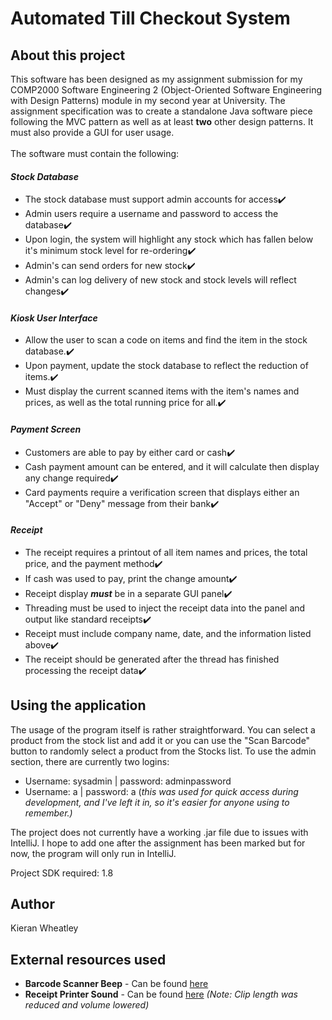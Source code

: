 # Automated Till Checkout System

## About this project
This software has been designed as my assignment submission for my COMP2000 Software Engineering 2 (Object-Oriented Software Engineering with Design Patterns) module in my second year at University. The assignment specification was to create a standalone Java software piece following the MVC pattern as well as at least __two__ other design patterns. It must also provide a GUI for user usage.
<br />
<br />
The software must contain the following:
#### ___Stock Database___
* The stock database must support admin accounts for access:heavy_check_mark:
* Admin users require a username and password to access the database:heavy_check_mark:
* Upon login, the system will highlight any stock which has fallen below it's minimum stock level for re-ordering:heavy_check_mark:
* Admin's can send orders for new stock:heavy_check_mark:
* Admin's can log delivery of new stock and stock levels will reflect changes:heavy_check_mark:
#### ___Kiosk User Interface___
* Allow the user to scan a code on items and find the item in the stock database.:heavy_check_mark:
* Upon payment, update the stock database to reflect the reduction of items.:heavy_check_mark:
* Must display the current scanned items with the item's names and prices, as well as the total running price for all.:heavy_check_mark:
#### ___Payment Screen___
* Customers are able to pay by either card or cash:heavy_check_mark:
* Cash payment amount can be entered, and it will calculate then display any change required:heavy_check_mark:
* Card payments require a verification screen that displays either an "Accept" or "Deny" message from their bank:heavy_check_mark:
#### ___Receipt___
* The receipt requires a printout of all item names and prices, the total price, and the payment method:heavy_check_mark:
* If cash was used to pay, print the change amount:heavy_check_mark:
* Receipt display ***must*** be in a separate GUI panel:heavy_check_mark:
* Threading must be used to inject the receipt data into the panel and output like standard receipts:heavy_check_mark:
* Receipt must include company name, date, and the information listed above:heavy_check_mark:
* The receipt should be generated after the thread has finished processing the receipt data:heavy_check_mark:
## Using the application
The usage of the program itself is rather straightforward. You can select a product from the stock list and add it or you can use the "Scan Barcode" button to randomly select a product from the Stocks list.
To use the admin section, there are currently two logins:
* Username: sysadmin | password: adminpassword
* Username: a | password: a (*this was used for quick access during development, and I've left it in, so it's easier for anyone using to remember.)*

The project does not currently have a working .jar file due to issues with IntelliJ. I hope to add one after the assignment has been marked but for now, the program will only run in IntelliJ.

Project SDK required: 1.8

## Author
Kieran Wheatley

## External resources used
* **Barcode Scanner Beep** - Can be found [here](https://freesound.org/people/kalisemorrison/sounds/202530/)
* **Receipt Printer Sound** - Can be found [here](https://freesound.org/people/azumarill/sounds/345057/)    *(Note: Clip length was reduced and volume lowered)*
